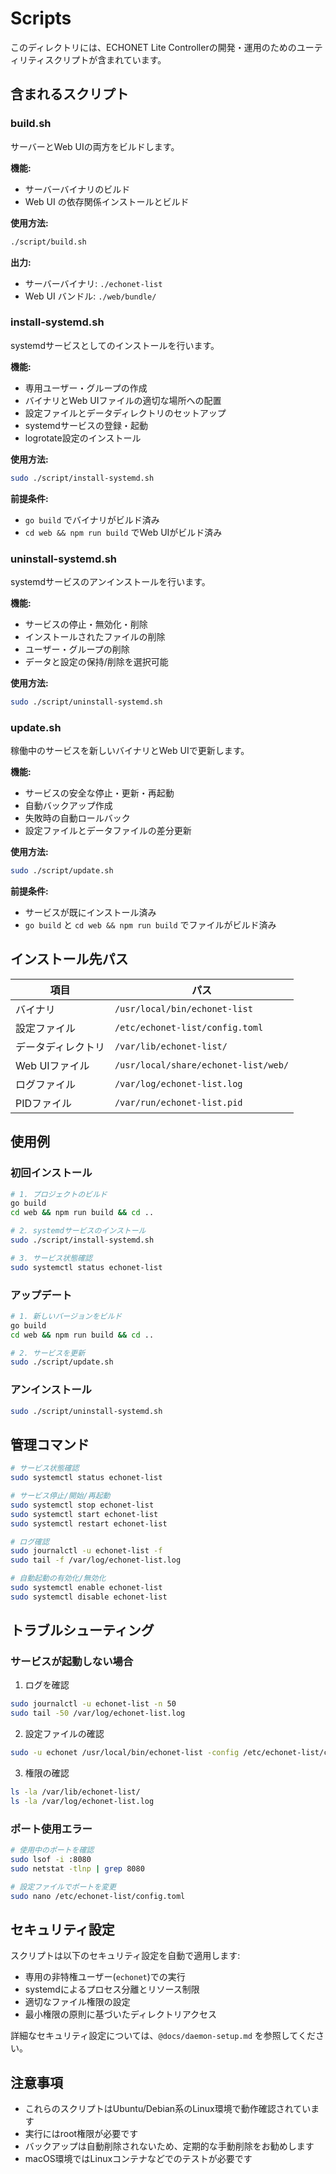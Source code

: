 # Scripts

このディレクトリには、ECHONET Lite Controllerの開発・運用のためのユーティリティスクリプトが含まれています。

## 含まれるスクリプト

### build.sh

サーバーとWeb UIの両方をビルドします。

**機能:**

- サーバーバイナリのビルド
- Web UI の依存関係インストールとビルド

**使用方法:**

```bash
./script/build.sh
```

**出力:**

- サーバーバイナリ: `./echonet-list`
- Web UI バンドル: `./web/bundle/`

### install-systemd.sh

systemdサービスとしてのインストールを行います。

**機能:**

- 専用ユーザー・グループの作成
- バイナリとWeb UIファイルの適切な場所への配置
- 設定ファイルとデータディレクトリのセットアップ
- systemdサービスの登録・起動
- logrotate設定のインストール

**使用方法:**

```bash
sudo ./script/install-systemd.sh
```

**前提条件:**

- `go build` でバイナリがビルド済み
- `cd web && npm run build` でWeb UIがビルド済み

### uninstall-systemd.sh

systemdサービスのアンインストールを行います。

**機能:**

- サービスの停止・無効化・削除
- インストールされたファイルの削除
- ユーザー・グループの削除
- データと設定の保持/削除を選択可能

**使用方法:**

```bash
sudo ./script/uninstall-systemd.sh
```

### update.sh

稼働中のサービスを新しいバイナリとWeb UIで更新します。

**機能:**

- サービスの安全な停止・更新・再起動
- 自動バックアップ作成
- 失敗時の自動ロールバック
- 設定ファイルとデータファイルの差分更新

**使用方法:**

```bash
sudo ./script/update.sh
```

**前提条件:**

- サービスが既にインストール済み
- `go build` と `cd web && npm run build` でファイルがビルド済み

## インストール先パス

| 項目 | パス |
|------|------|
| バイナリ | `/usr/local/bin/echonet-list` |
| 設定ファイル | `/etc/echonet-list/config.toml` |
| データディレクトリ | `/var/lib/echonet-list/` |
| Web UIファイル | `/usr/local/share/echonet-list/web/` |
| ログファイル | `/var/log/echonet-list.log` |
| PIDファイル | `/var/run/echonet-list.pid` |

## 使用例

### 初回インストール

```bash
# 1. プロジェクトのビルド
go build
cd web && npm run build && cd ..

# 2. systemdサービスのインストール
sudo ./script/install-systemd.sh

# 3. サービス状態確認
sudo systemctl status echonet-list
```

### アップデート

```bash
# 1. 新しいバージョンをビルド
go build
cd web && npm run build && cd ..

# 2. サービスを更新
sudo ./script/update.sh
```

### アンインストール

```bash
sudo ./script/uninstall-systemd.sh
```

## 管理コマンド

```bash
# サービス状態確認
sudo systemctl status echonet-list

# サービス停止/開始/再起動
sudo systemctl stop echonet-list
sudo systemctl start echonet-list
sudo systemctl restart echonet-list

# ログ確認
sudo journalctl -u echonet-list -f
sudo tail -f /var/log/echonet-list.log

# 自動起動の有効化/無効化
sudo systemctl enable echonet-list
sudo systemctl disable echonet-list
```

## トラブルシューティング

### サービスが起動しない場合

1. ログを確認

```bash
sudo journalctl -u echonet-list -n 50
sudo tail -50 /var/log/echonet-list.log
```

2. 設定ファイルの確認

```bash
sudo -u echonet /usr/local/bin/echonet-list -config /etc/echonet-list/config.toml -debug
```

3. 権限の確認

```bash
ls -la /var/lib/echonet-list/
ls -la /var/log/echonet-list.log
```

### ポート使用エラー

```bash
# 使用中のポートを確認
sudo lsof -i :8080
sudo netstat -tlnp | grep 8080

# 設定ファイルでポートを変更
sudo nano /etc/echonet-list/config.toml
```

## セキュリティ設定

スクリプトは以下のセキュリティ設定を自動で適用します:

- 専用の非特権ユーザー(`echonet`)での実行
- systemdによるプロセス分離とリソース制限
- 適切なファイル権限の設定
- 最小権限の原則に基づいたディレクトリアクセス

詳細なセキュリティ設定については、`@docs/daemon-setup.md` を参照してください。

## 注意事項

- これらのスクリプトはUbuntu/Debian系のLinux環境で動作確認されています
- 実行にはroot権限が必要です
- バックアップは自動削除されないため、定期的な手動削除をお勧めします
- macOS環境ではLinuxコンテナなどでのテストが必要です
